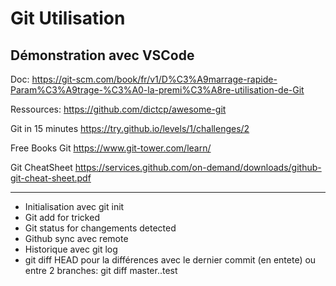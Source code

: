 # Git Utilisation

## Démonstration avec VSCode

Doc: https://git-scm.com/book/fr/v1/D%C3%A9marrage-rapide-Param%C3%A9trage-%C3%A0-la-premi%C3%A8re-utilisation-de-Git

Ressources:
https://github.com/dictcp/awesome-git


Git in 15 minutes
https://try.github.io/levels/1/challenges/2

Free Books Git
https://www.git-tower.com/learn/

Git CheatSheet
https://services.github.com/on-demand/downloads/github-git-cheat-sheet.pdf

------------------------------------------------------------------------------------------------------

+ Initialisation avec git init
+ Git add for tricked
+ Git status for changements detected
+ Github sync avec remote
+ Historique avec git log
+ git diff HEAD pour la différences avec le dernier commit (en entete) ou entre 2 branches: git diff master..test
